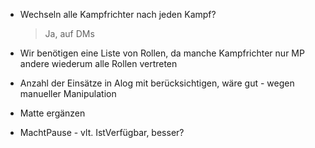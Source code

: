 - Wechseln alle Kampfrichter nach jeden Kampf?

  > Ja, auf DMs

- Wir benötigen eine Liste von Rollen, da manche Kampfrichter nur MP andere wiederum alle Rollen vertreten

- Anzahl der Einsätze in Alog mit berücksichtigen, wäre gut - wegen manueller Manipulation

- Matte ergänzen

- MachtPause - vlt. IstVerfügbar, besser?